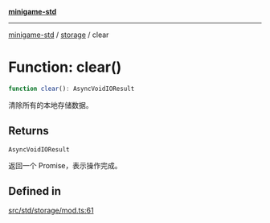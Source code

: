 [**minigame-std**](../../../README.md)

***

[minigame-std](../../../README.md) / [storage](../README.md) / clear

# Function: clear()

```ts
function clear(): AsyncVoidIOResult
```

清除所有的本地存储数据。

## Returns

`AsyncVoidIOResult`

返回一个 Promise，表示操作完成。

## Defined in

[src/std/storage/mod.ts:61](https://github.com/JiangJie/minigame-std/blob/eeac001add8ab13d21bab6e48cf53f07cd0a9aad/src/std/storage/mod.ts#L61)
